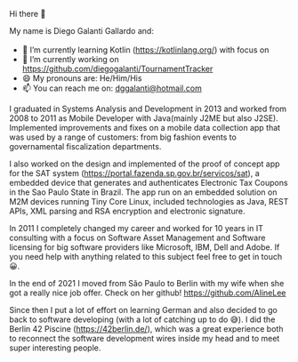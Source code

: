 Hi there 👋

My name is Diego Galanti Gallardo and:

- 🌱 I’m currently learning Kotlin (https://kotlinlang.org/) with focus on <img src="https://user-images.githubusercontent.com/99219186/191023133-a94f4e88-53e5-4de9-96e1-9f4c7e26d2b7.png" height="17">
- 🔭 I’m currently working on https://github.com/diegogalanti/TournamentTracker
- 😄 My pronouns are: He/Him/His
- 📫 You can reach me on: dggalanti@hotmail.com

I graduated in Systems Analysis and Development in 2013 and worked from 2008 to 2011 as Mobile Developer with Java(mainly J2ME but also J2SE). Implemented improvements and fixes on a mobile data collection app that was used by a range of customers: from big fashion events to governamental fiscalization departments.

I also worked on the design and implemented of the proof of concept app for the SAT system (https://portal.fazenda.sp.gov.br/servicos/sat), a embedded device that generates and authenticates Electronic Tax Coupons in the Sao Paulo State in Brazil. The app run on an embedded solution on M2M devices running Tiny Core Linux, included technologies as Java, REST APIs, XML parsing and RSA encryption and electronic signature.

In 2011 I completely changed my career and worked for 10 years in IT consulting with a focus on Software Asset Management and Software licensing for big software providers like Microsoft, IBM, Dell and Adobe. If you need help with anything related to this subject feel free to get in touch 😀.

In the end of 2021 I moved from São Paulo to Berlin with my wife when she got a really nice job offer. Check on her github! https://github.com/AlineLee 

Since then I put a lot of effort on learning German and also decided to go back to software developing (with a lot of catching up to do 😅). I did the Berlin 42 Piscine (https://42berlin.de/), which was a great experience both to reconnect the software development wires inside my head and to meet super interesting people.

